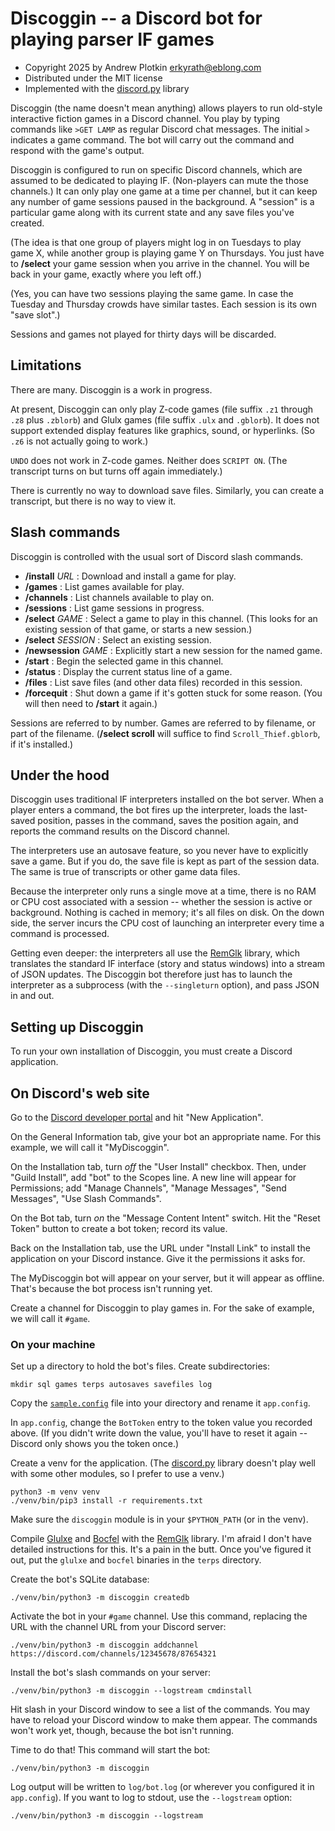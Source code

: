# Discoggin -- a Discord bot for playing parser IF games

- Copyright 2025 by Andrew Plotkin <erkyrath@eblong.com>
- Distributed under the MIT license
- Implemented with the [discord.py][] library

[discord.py]: https://github.com/Rapptz/discord.py/

Discoggin (the name doesn't mean anything) allows players to run old-style interactive fiction games in a Discord channel. You play by typing commands like `>GET LAMP` as regular Discord chat messages. The initial `>` indicates a game command. The bot will carry out the command and respond with the game's output.

Discoggin is configured to run on specific Discord channels, which are assumed to be dedicated to playing IF. (Non-players can mute the those channels.) It can only play one game at a time per channel, but it can keep any number of game sessions paused in the background. A "session" is a particular game along with its current state and any save files you've created.

(The idea is that one group of players might log in on Tuesdays to play game X, while another group is playing game Y on Thursdays. You just have to **/select** your game session when you arrive in the channel. You will be back in your game, exactly where you left off.)

(Yes, you can have two sessions playing the same game. In case the Tuesday and Thursday crowds have similar tastes. Each session is its own "save slot".)

Sessions and games not played for thirty days will be discarded.

## Limitations

There are many. Discoggin is a work in progress.

At present, Discoggin can only play Z-code games (file suffix `.z1` through `.z8` plus `.zblorb`) and Glulx games (file suffix `.ulx` and `.gblorb`). It does not support extended display features like graphics, sound, or hyperlinks. (So `.z6` is not actually going to work.)

`UNDO` does not work in Z-code games. Neither does `SCRIPT ON`. (The transcript turns on but turns off again immediately.)

There is currently no way to download save files. Similarly, you can create a transcript, but there is no way to view it.

## Slash commands

Discoggin is controlled with the usual sort of Discord slash commands.

- **/install** _URL_ : Download and install a game for play.
- **/games** : List games available for play.
- **/channels** : List channels available to play on.
- **/sessions** : List game sessions in progress.
- **/select** _GAME_ : Select a game to play in this channel. (This looks for an existing session of that game, or starts a new session.)
- **/select** _SESSION_ : Select an existing session.
- **/newsession** _GAME_ : Explicitly start a new session for the named game.
- **/start** : Begin the selected game in this channel.
- **/status** : Display the current status line of a game.
- **/files** : List save files (and other data files) recorded in this session.
- **/forcequit** : Shut down a game if it's gotten stuck for some reason. (You will then need to **/start** it again.)

Sessions are referred to by number. Games are referred to by filename, or part of the filename. (**/select scroll** will suffice to find `Scroll_Thief.gblorb`, if it's installed.)

## Under the hood

Discoggin uses traditional IF interpreters installed on the bot server. When a player enters a command, the bot fires up the interpreter, loads the last-saved position, passes in the command, saves the position again, and reports the command results on the Discord channel.

The interpreters use an autosave feature, so you never have to explicitly save a game. But if you do, the save file is kept as part of the session data. The same is true of transcripts or other game data files.

Because the interpreter only runs a single move at a time, there is no RAM or CPU cost associated with a session -- whether the session is active or background. Nothing is cached in memory; it's all files on disk. On the down side, the server incurs the CPU cost of launching an interpreter every time a command is processed.

Getting even deeper: the interpreters all use the [RemGlk][] library, which translates the standard IF interface (story and status windows) into a stream of JSON updates. The Discoggin bot therefore just has to launch the interpreter as a subprocess (with the `--singleturn` option), and pass JSON in and out.

[RemGlk]: https://github.com/erkyrath/remglk

## Setting up Discoggin

To run your own installation of Discoggin, you must create a Discord application.

## On Discord's web site

Go to the [Discord developer portal][discorddev] and hit "New Application".

[discorddev]: https://discord.com/developers/applications

On the General Information tab, give your bot an appropriate name. For this example, we will call it "MyDiscoggin".

On the Installation tab, turn *off* the "User Install" checkbox. Then, under "Guild Install", add "bot" to the Scopes line. A new line will appear for Permissions; add "Manage Channels", "Manage Messages", "Send Messages", "Use Slash Commands".

On the Bot tab, turn *on* the "Message Content Intent" switch. Hit the "Reset Token" button to create a bot token; record its value.

Back on the Installation tab, use the URL under "Install Link" to install the application on your Discord instance. Give it the permissions it asks for.

The MyDiscoggin bot will appear on your server, but it will appear as offline. That's because the bot process isn't running yet.

Create a channel for Discoggin to play games in. For the sake of example, we will call it `#game`.

### On your machine

Set up a directory to hold the bot's files. Create subdirectories:

	mkdir sql games terps autosaves savefiles log

Copy the [`sample.config`](./sample.config) file into your directory and rename it `app.config`.

In `app.config`, change the `BotToken` entry to the token value you recorded above. (If you didn't write down the value, you'll have to reset it again -- Discord only shows you the token once.)

Create a venv for the application. (The [discord.py][] library doesn't play well with some other modules, so I prefer to use a venv.)

	python3 -m venv venv
	./venv/bin/pip3 install -r requirements.txt

Make sure the `discoggin` module is in your `$PYTHON_PATH` (or in the venv).

Compile [Glulxe][] and [Bocfel][] with the [RemGlk][] library. I'm afraid I don't have detailed instructions for this. It's a pain in the butt. Once you've figured it out, put the `glulxe` and `bocfel` binaries in the `terps` directory.

[Glulxe]: https://github.com/erkyrath/glulxe
[Bocfel]: https://github.com/erkyrath/bocfel

Create the bot's SQLite database:

	./venv/bin/python3 -m discoggin createdb

Activate the bot in your `#game` channel. Use this command, replacing the URL with the channel URL from your Discord server:

	./venv/bin/python3 -m discoggin addchannel https://discord.com/channels/12345678/87654321

Install the bot's slash commands on your server:

	./venv/bin/python3 -m discoggin --logstream cmdinstall

Hit slash in your Discord window to see a list of the commands. You may have to reload your Discord window to make them appear. The commands won't work yet, though, because the bot isn't running.

Time to do that! This command will start the bot:

	./venv/bin/python3 -m discoggin

Log output will be written to `log/bot.log` (or wherever you configured it in `app.config`). If you want to log to stdout, use the `--logstream` option:

	./venv/bin/python3 -m discoggin --logstream

